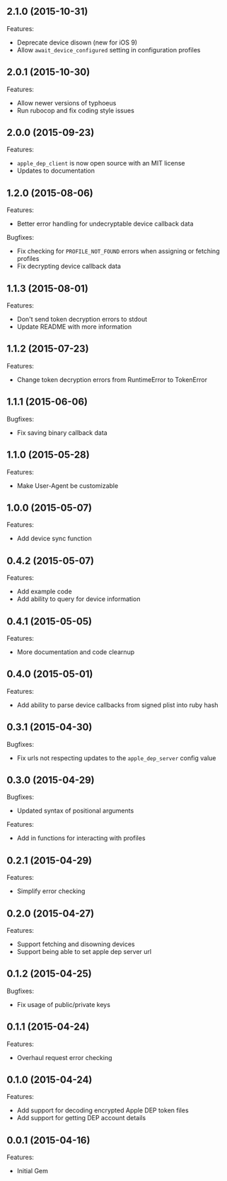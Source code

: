 ## 2.1.0 (2015-10-31)

Features:

 - Deprecate device disown (new for iOS 9)
 - Allow `await_device_configured` setting in configuration profiles

## 2.0.1 (2015-10-30)

Features:

 - Allow newer versions of typhoeus
 - Run rubocop and fix coding style issues

## 2.0.0 (2015-09-23)

Features:

 - `apple_dep_client` is now open source with an MIT license
 - Updates to documentation

## 1.2.0 (2015-08-06)

Features:

 - Better error handling for undecryptable device callback data

Bugfixes:

 - Fix checking for `PROFILE_NOT_FOUND` errors when assigning or fetching profiles
 - Fix decrypting device callback data

## 1.1.3 (2015-08-01)

Features:

 - Don't send token decryption errors to stdout
 - Update README with more information

## 1.1.2 (2015-07-23)

Features:

 - Change token decryption errors from RuntimeError to TokenError

## 1.1.1 (2015-06-06)

Bugfixes:

 - Fix saving binary callback data

## 1.1.0 (2015-05-28)

Features:

 - Make User-Agent be customizable

## 1.0.0 (2015-05-07)

Features:

 - Add device sync function

## 0.4.2 (2015-05-07)

Features:

 - Add example code
 - Add ability to query for device information

## 0.4.1 (2015-05-05)

Features:

 - More documentation and code clearnup

## 0.4.0 (2015-05-01)

Features:

 - Add ability to parse device callbacks from signed plist into ruby hash

## 0.3.1 (2015-04-30)

Bugfixes:

 - Fix urls not respecting updates to the `apple_dep_server` config value

## 0.3.0 (2015-04-29)

Bugfixes:

 - Updated syntax of positional arguments

Features:

 - Add in functions for interacting with profiles

## 0.2.1 (2015-04-29)

Features:

 - Simplify error checking

## 0.2.0 (2015-04-27)

Features:

 - Support fetching and disowning devices
 - Support being able to set apple dep server url

## 0.1.2 (2015-04-25)

Bugfixes:

  - Fix usage of public/private keys

## 0.1.1 (2015-04-24)

Features:

  - Overhaul request error checking

## 0.1.0 (2015-04-24)

Features:

  - Add support for decoding encrypted Apple DEP token files
  - Add support for getting DEP account details

## 0.0.1 (2015-04-16)

Features:

  - Initial Gem
